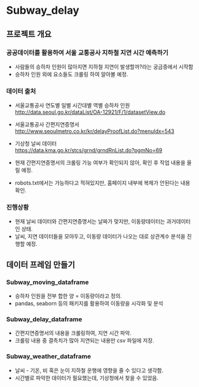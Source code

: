 # Subway_delay
## 프로젝트 개요
### 공공데이터를 활용하여 서울 교통공사 지하철 지연 시간 예측하기
* 사람들의 승하차 인원이 많아지면 지하철 지연이 발생할까?라는 궁금증에서 시작함
* 승하차 인원 외에 요소들도 크롤링 하여 알아볼 예정.
### 데이터 출처
* 서울교통공사 연도별 일별 시간대별 역별 승하차 인원 <br>
http://data.seoul.go.kr/dataList/OA-12921/F/1/datasetView.do
* 서울교통공사 간편지연증명서 <br>
http://www.seoulmetro.co.kr/kr/delayProofList.do?menuIdx=543
* 기상청 날씨 데이터 <br>
https://data.kma.go.kr/stcs/grnd/grndRnList.do?pgmNo=69

* 현재 간편지연증명서의 크롤링 가능 여부가 확인되지 않아, 확인 후 작업 내용을 올릴 예정.
* robots.txt에서는 가능하다고 적혀있지만, 홈페이지 내부에 복제가 안된다는 내용 확인.

### 진행상황
* 현재 날씨 데이터와 간편지연증명서는 날짜가 맞지만, 이동량데이터는 과거데이터인 상태.
* 날씨, 지연 데이터들을 모아두고, 이동량 데이터가 나오는 대로 상관계수 분석을 진행할 예정.

## 데이터 프레임 만들기
### Subway_moving_dataframe
* 승하차 인원을 전부 합한 양 = 이동량이라고 정의.
* pandas, seaborn 등의 패키지를 활용하여 이동량을 시각화 및 분석
### Subway_delay_dataframe
* 간편지연증명서의 내용을 크롤링하여, 지연 시간 파악.
* 크롤링 내용 중 결측치가 많아 지연되는 내용만 csv 파일에 저장.
### Subway_weather_dataframe
* 날씨 - 기온, 비 혹은 눈이 지하철 운행에 영향을 줄 수 있다고 생각함.
* 시간별로 파악한 데이터가 필요했는데, 기상청에서 찾을 수 있었음.
